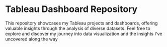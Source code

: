 # Tableau Dashboard Repository
This repository showcases my Tableau projects and dashboards, offering valuable insights through the analysis of diverse datasets. Feel free to explore and discover my journey into data visualization and the insights I've uncovered along the way
